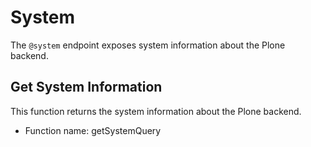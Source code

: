 # System

The `@system` endpoint exposes system information about the Plone backend.

## Get System Information

This function returns the system information about the Plone backend.

-   Function name: getSystemQuery
